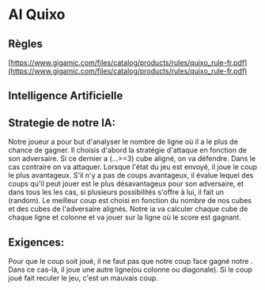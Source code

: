 # AI Quixo

## Règles

[https://www.gigamic.com/files/catalog/products/rules/quixo_rule-fr.pdf](https://www.gigamic.com/files/catalog/products/rules/quixo_rule-fr.pdf)

## Intelligence Artificielle

## Strategie de notre IA: 

Notre joueur a pour but d'analyser le nombre de ligne où il a le plus de chance de gagner.
 Il choisis d'abord la stratégie d'attaque en fonction de son adversaire. Si ce dernier a (...>=3) cube aligné, on va défendre. Dans le cas contraire on va attaquer. 
Lorsque l'état du jeu est envoyé, il joue le coup le plus avantageux.
S'il n'y a pas de coups avantageux, il évalue lequel des coups qu'il peut jouer est le plus désavantageux pour son adversaire, et dans tous les les cas, si plusieurs possibilités s'offre à lui, il fait un (random).
Le meilleur coup est choisi en fonction du nombre de nos cubes et des cubes de l'adversaire alignés.
Notre ia  va calculer chaque cube de chaque ligne et colonne et va jouer sur la ligne où le score est gagnant. 

## Exigences: 
Pour que le coup soit joué, il ne faut pas que notre coup face gagné notre . Dans ce cas-là, il joue une autre ligne(ou colonne ou diagonale). 
Si le coup joué fait reculer le jeu, c'est un mauvais coup. 
